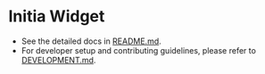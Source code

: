 # Initia Widget

- See the detailed docs in [README.md](packages/widget-react/README.md).
- For developer setup and contributing guidelines, please refer to [DEVELOPMENT.md](DEVELOPMENT.md).
